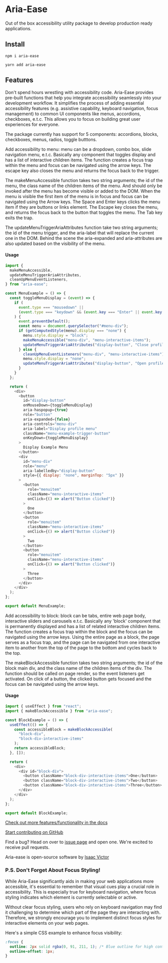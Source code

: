 # Aria-Ease

Out of the box accessibility utility package to develop production ready applications.

## Install

`npm i aria-ease`

`yarn add aria-ease`

## Features

Don't spend hours wrestling with accessibility code. Aria-Ease provides pre-built functions that help you integrate accessibility seamlessly into your development workflow. It simplifies the process of adding essential accessibility features (e.g. assistive capability, keyboard navigation, focus management) to common UI components like menus, accordions, checkboxes, e.t.c. This allows you to focus on building great user experiences for everyone.

The package currently has support for 5 components: accordions, blocks, checkboxes, menus, radios, toggle butttons.

Add accessibility to menu: menu can be a dropdown, combo box, slide navigation menu, e.t.c. Basically any component that toggles display and has a list of interactive children items. The function creates a focus trap within the menu and focus can be navigated using the arrow keys. The escape key also closes the menu and returns the focus back to the trigger.

The makeMenuAccessible function takes two string arguments; the id of the menu, the class name of the children items of the menu. And should only be invoked after the menu has become visible or added to the DOM. When the menu is visible the first item of the menu is in focus and focus can be navigated using the Arrow keys. The Space and Enter keys clicks the menu item if they are buttons or links element. The Escape key closes the menu, and returns the focus back to the button that toggles the menu. The Tab key exits the trap.

The updateMenuTriggerAriaAttributes function take two string arguments; the id of the menu trigger, and the aria-label that will replace the current one in the DOM. Behind the scene the aria-expanded and aria-attributes are also updated based on the visibility of the menu.

#### Usage

```javascript
import {
  makeMenuAccessible,
  updateMenuTriggerAriaAttributes,
  cleanUpMenuEventListeners,
} from "aria-ease";

const MenuExample = () => {
  const toggleMenuDisplay = (event) => {
    if (
      event.type === "mousedown" ||
      (event.type === "keydown" && (event.key === "Enter" || event.key === " "))
    ) {
      event.preventDefault();
      const menu = document.querySelector("#menu-div");
      if (getComputedStyle(menu).display === "none") {
        menu.style.display = "block";
        makeMenuAccessible("menu-div", "menu-interactive-items");
        updateMenuTriggerAriaAttributes("display-button", "Close profile menu");
      } else {
        cleanUpMenuEventListeners("menu-div", "menu-interactive-items");
        menu.style.display = "none";
        updateMenuTriggerAriaAttributes("display-button", "Open profile menu");
      }
    }
  };

  return (
    <div>
      <button
        id="display-button"
        onMouseDown={toggleMenuDisplay}
        aria-haspopup={true}
        role="button"
        aria-expanded={false}
        aria-controls="menu-div"
        aria-label="Display profile menu"
        className="menu-example-trigger-button"
        onKeyDown={toggleMenuDisplay}
      >
        Display Example Menu
      </button>
      <div
        id="menu-div"
        role="menu"
        aria-labelledby="display-button"
        style={{ display: "none", marginTop: "5px" }}
      >
        <button
          role="menuitem"
          className="menu-interactive-items"
          onClick={() => alert("Button clicked")}
        >
          One
        </button>
        <button
          role="menuitem"
          className="menu-interactive-items"
          onClick={() => alert("Button clicked")}
        >
          Two
        </button>
        <button
          role="menuitem"
          className="menu-interactive-items"
          onClick={() => alert("Button clicked")}
        >
          Three
        </button>
      </div>
    </div>
  );
};

export default MenuExample;
```

Add accessibility to block: block can be tabs, entire web page body, interactive sliders and carousels e.t.c. Basically any 'block' component that is permanently displayed and has a list of related interactive children items. The function creates a focus trap within the block and the focus can be navigated using the arrow keys. Using the entire page as a block, the page serves as a focus trap, and the page can be navigated from one interactive item to another from the top of the page to the bottom and cycles back to the top.

The makeBlockAccessible function takes two string arguments; the id of the block main div, and the class name of the children items of the div. The function should be called on page render, so the event listeners get activated. On click of a button, the clicked button gets focused and the focus can be navigated using the arrow keys.

#### Usage

```javascript
import { useEffect } from "react";
import { makeBlockAccessible } from "aria-ease";

const BlockExample = () => {
  useEffect(() => {
    const accessibleBlock = makeBlockAccessible(
      "block-div",
      "block-div-interactive-items"
    );
    return accessibleBlock;
  }, []);

  return (
    <div>
      <div id="block-div">
        <button className="block-div-interactive-items">One</button>
        <button className="block-div-interactive-items">Two</button>
        <button className="block-div-interactive-items">Three</button>
      </div>
    </div>
  );
};

export default BlockExample;
```

[Check out more features/functionality in the docs](https://ariaease.xyz/docs)

[Start contributing on GitHub](https://github.com/aria-ease/aria-ease)

Find a bug? Head on over to [issue page](https://github.com/aria-ease/aria-ease/issues) and open one. We're excited to receive pull requests.

Aria-ease is open-source software by [Isaac Victor](https://isaacvictordev.web.app/)

### P.S. Don't Forget About Focus Styling!

While Aria-Ease significantly aids in making your web applications more accessible, it's essential to remember that visual cues play a crucial role in accessibility. This is especially true for keyboard navigation, where focus styling indicates which element is currently selectable or active.

Without clear focus styling, users who rely on keyboard navigation may find it challenging to determine which part of the page they are interacting with. Therefore, we strongly encourage you to implement distinct focus styles for interactive elements on your web pages.

Here's a simple CSS example to enhance focus visibility:

```css
:focus {
  outline: 2px solid rgba(0, 91, 211, 1); /* Blue outline for high contrast */
  outline-offset: 1px;
}
```
